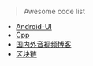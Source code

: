 > Awesome code list

- [Android-UI](https://github.com/wasabeef/awesome-android-ui)
- [Cpp](https://github.com/fffaraz/awesome-cpp)
- [国内外音视频博客](https://github.com/hejunlin2013/AVBlog)
- [区块链](https://github.com/chaozh/awesome-blockchain)